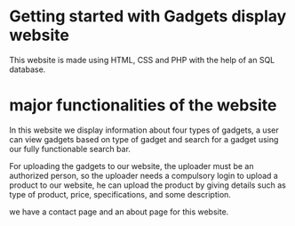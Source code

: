 # Getting started with Gadgets display website

This website is made using HTML, CSS and PHP with the help of an SQL database.

# major functionalities of the website

In this website we display information about four types of gadgets, a user can view gadgets based on type of gadget and search for a gadget using our fully functionable search bar.

For uploading the gadgets to our website, the uploader must be an authorized person, so the uploader needs a compulsory login to upload a product to our website, he can upload the product by giving details such as type of product, price, specifications, and some description.

we have a contact page and an about page for this website.